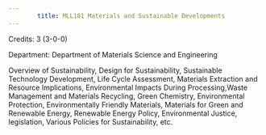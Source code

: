 ```yaml
---
        title: MLL181 Materials and Sustainable Developments
---
```

Credits: 3 (3-0-0)

Department: Department of Materials Science and Engineering

Overview of Sustainability, Design for Sustainability, Sustainable Technology Development, Life Cycle Assessment, Materials Extraction and Resource Implications, Environmental Impacts During Processing,Waste Management and Materials Recycling, Green Chemistry, Environmental Protection, Environmentally Friendly Materials, Materials for Green and Renewable Energy, Renewable Energy Policy, Environmental Justice, legislation, Various Policies for Sustainability, etc.